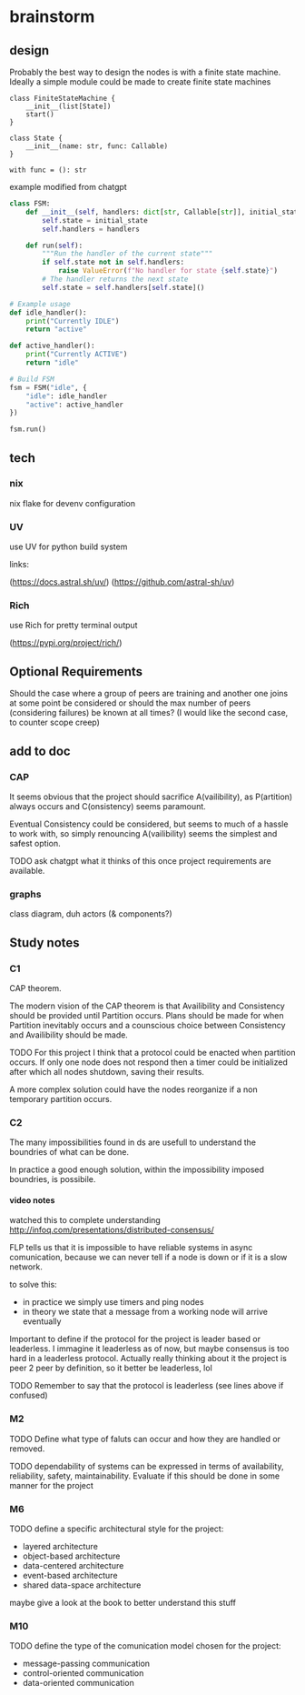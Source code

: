 # brainstorm

## design

Probably the best way to design the nodes is with a finite state machine. Ideally a simple module could be made to create finite state machines
```mermaid
class FiniteStateMachine {
    __init__(list[State])
    start()
}

class State {
    __init__(name: str, func: Callable)
}

with func = (): str

```

example modified from chatgpt

```py
class FSM:
    def __init__(self, handlers: dict[str, Callable[str]], initial_state: str):
        self.state = initial_state
        self.handlers = handlers

    def run(self):
        """Run the handler of the current state"""
        if self.state not in self.handlers:
            raise ValueError(f"No handler for state {self.state}")
        # The handler returns the next state
        self.state = self.handlers[self.state]()

# Example usage
def idle_handler():
    print("Currently IDLE")
    return "active"

def active_handler():
    print("Currently ACTIVE")
    return "idle"

# Build FSM
fsm = FSM("idle", {
    "idle": idle_handler
    "active": active_handler
})

fsm.run()

```
 

## tech

### nix

nix flake for devenv configuration

### UV

use UV for python build system

links:

(https://docs.astral.sh/uv/)
(https://github.com/astral-sh/uv)

### Rich

use Rich for pretty terminal output

(https://pypi.org/project/rich/)

## Optional Requirements

Should the case where a group of peers are training and another one joins at some point be considered or should the max number of peers (considering failures) be known at all times? (I would like the second case, to counter scope creep)

## add to doc

### CAP

It seems obvious that the project should sacrifice A(vailibility), as P(artition) always occurs and C(onsistency) seems paramount.

Eventual Consistency could be considered, but seems to much of a hassle to work with, so simply renouncing A(vailibility) seems the simplest and safest option.

TODO ask chatgpt what it thinks of this once project requirements are available.
### graphs

class diagram, duh
actors (& components?)

## Study notes

### C1

CAP theorem.

The modern vision of the CAP theorem is that Availibility and Consistency should be provided until Partition occurs. Plans should be made for when Partition inevitably occurs and a counscious choice between Consistency and Availibility should be made.

TODO
For this project I think that a protocol could be enacted when partition occurs. If only one node does not respond then a timer could be initialized after which all nodes shutdown, saving their results.

A more complex solution could have the nodes reorganize if a non temporary partition occurs.

### C2

The many impossibilities found in ds are usefull to understand the boundries of what can be done.

In practice a good enough solution, within the impossibility imposed boundries, is possibile.


#### video notes

watched this to complete understanding
http://infoq.com/presentations/distributed-consensus/

FLP tells us that it is impossible to have reliable systems in async comunication, because we can never tell if a node is down or if it is a slow network.

to solve this: 

- in practice we simply use timers and ping nodes
- in theory we state that a message from a working node will arrive eventually

Important to define if the protocol for the project is leader based or leaderless. I immagine it leaderless as of now, but maybe consensus is too hard in a leaderless protocol.
Actually really thinking about it the project is peer 2 peer by definition, so it better be leaderless, lol

TODO
Remember to say that the protocol is leaderless (see lines above if confused)

### M2

TODO Define what type of faluts can occur and how they are handled or removed.

TODO dependability of systems can be expressed in terms of availability, reliability, safety, maintainability. Evaluate if this should be done in some manner for the project

### M6

TODO define a specific architectural style for the project:

- layered architecture
- object-based architecture
- data-centered architecture
- event-based architecture
- shared data-space architecture

maybe give a look at the book to better understand this stuff

### M10

TODO define the type of the comunication model chosen for the project:

- message-passing communication
- control-oriented communication
- data-oriented communication

